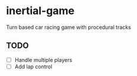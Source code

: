 # inertial-game
Turn based car racing game with procedural tracks

## TODO
- [ ] Handle multiple players
- [ ] Add lap control